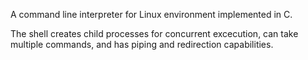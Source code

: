 A command line interpreter for Linux environment implemented in C. 

The shell creates child processes for concurrent excecution, can take multiple commands, and has piping and redirection capabilities.
